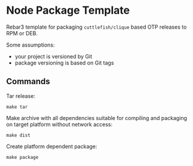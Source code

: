 # Node Package Template

Rebar3 template for packaging `cuttlefish/clique` based OTP releases to
RPM or DEB.

Some assumptions:

- your project is versioned by Git
- package versioning is based on Git tags

## Commands

Tar release:

```
make tar
```

Make archive with all dependencies suitable for compiling and packaging
on target platform without network access:

```
make dist
```

Create platform dependent package:

```
make package
```
